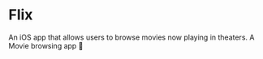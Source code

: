 # Flix
An iOS app that allows users to browse movies now playing in theaters. A Movie browsing app 🎥
